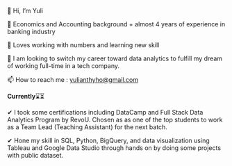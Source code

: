 
  👋 Hi, I’m Yuli
  
  👀 Economics and Accounting background + almost 4 years of experience in banking industry
  
 🌱 Loves working with numbers and learning new skill
 
 💞️ I am looking to switch my career toward data analytics to fulfill my dream of working full-time in a tech company. 

 📫 How to reach me : yulianthyho@gmail.com
 
 **Currently**⌛⏳
 
 ✔ I took some certifications including DataCamp and Full Stack Data Analytics Program by RevoU. Chosen as as one of the top students to work as a Team Lead (Teaching Assistant) for the next batch.

 ✔ Hone my skill in SQL, Python, BigQuery, and data visualization using Tableau and Google Data Studio through hands on by doing some projects with public dataset.
 
 



<!---
yulianthyho/yulianthyho is a ✨ special ✨ repository because its `README.md` (this file) appears on your GitHub profile.
You can click the Preview link to take a look at your changes.
--->
